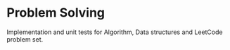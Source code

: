 # Problem Solving

Implementation and unit tests for Algorithm, Data structures and LeetCode problem set.

